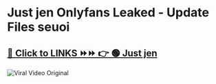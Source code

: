 
 # Just jen Onlyfans Leaked - Update Files seuoi

## <h2><a href="https://clipsfans.com/Just_jen&ref=git">🔗 Click to LINKS ⏩⏩ 👉 🟢 Just jen </a></h2>

<a href="https://clipsfans.com/Just_jen&ref=git" rel="nofollow" data-target="animated-image.originalLink"><img src="https://i.ibb.co.com/xMMVF88/686577567.gif" alt="Viral Video Original" style="max-width: 100%; display: inline-block;" data-target="animated-image.originalImage"></a>

